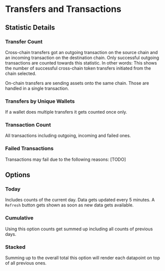 # Transfers and Transactions

## Statistic Details

### Transfer Count

Cross-chain transfers got an outgoing transaction on the source chain and an incoming transaction on the destination chain. Only successful outgoing transactions are counted towards this statistic. In other words: This shows the number of successful cross-chain token transfers initiated from the chain selected.

On-chain transfers are sending assets onto the same chain. Those are handled in a single transaction.

### Transfers by Unique Wallets

If a wallet does multiple transfers it gets counted once only.

### Transaction Count

All transactions including outgoing, incoming and failed ones.

### Failed Transactions

Transactions may fail due to the following reasons: \[TODO]

## Options

### Today

Includes counts of the current day. Data gets updated every 5 minutes. A `Refresh` button gets shown as soon as new data gets available.

### Cumulative

Using this option counts get summed up including all counts of previous days.

### Stacked

Summing up to the overall total this option will render each datapoint on top of all previous ones.
